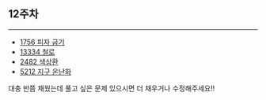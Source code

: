 ## 12주차
***  
- [1756 피자 굽기](https://www.acmicpc.net/problem/1756)
- [13334 철로](https://www.acmicpc.net/problem/13334)
- [2482 색상환](https://www.acmicpc.net/problem/2482)
- [5212 지구 온난화](https://www.acmicpc.net/problem/5212)

대충 반쯤 채웠는데 풀고 싶은 문제 있으시면 더 채우거나 수정해주세요!!
